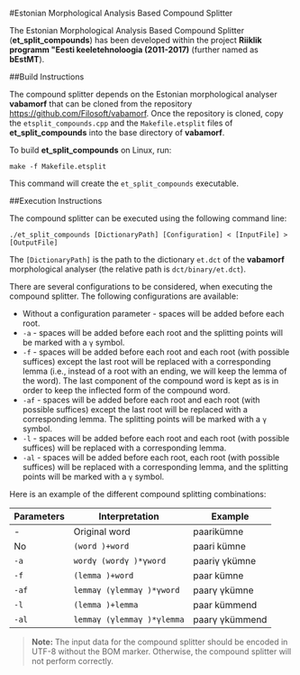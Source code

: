 #Estonian Morphological Analysis Based Compound Splitter

The Estonian Morphological Analysis Based Compound Splitter (**et_split_compounds**) has been developed within the project **Riiklik programm "Eesti keeletehnoloogia (2011-2017)** (further named as **bEstMT**).

##Build Instructions

The compound splitter depends on the Estonian morphological analyser **vabamorf** that can be cloned from the repository https://github.com/Filosoft/vabamorf. Once the repository is cloned, copy the `etsplit_compounds.cpp` and the `Makefile.etsplit` files of **et_split_compounds** into the base directory of **vabamorf**.

To build **et_split_compounds** on Linux, run:
```
make -f Makefile.etsplit
```
This command will create the `et_split_compounds` executable.

##Execution Instructions

The compound splitter can be executed using the following command line:

```
./et_split_compounds [DictionaryPath] [Configuration] < [InputFile] > [OutputFile]
```

The `[DictionaryPath]` is the path to the dictionary `et.dct` of the **vabamorf** morphological analyser (the relative path is `dct/binary/et.dct`).

There are several configurations to be considered, when executing the compound splitter. The following configurations are available:

- Without a configuration parameter - spaces will be added before each root.
- `-a` - spaces will be added before each root and the splitting points will be marked with a `γ` symbol.
- `-f` - spaces will be added before each root and each root (with possible suffices) except the last root will be replaced with a corresponding lemma (i.e., instead of a root with an ending, we will keep the lemma of the word). The last component of the compound word is kept as is in order to keep the inflected form of the compound word.
- `-af` - spaces will be added before each root and each root (with possible suffices) except the last root will be replaced with a corresponding lemma. The splitting points will be marked with a `γ` symbol.
- `-l` - spaces will be added before each root and each root (with possible suffices) will be replaced with a corresponding lemma.
- `-al` - spaces will be added before each root, each root (with possible suffices) will be replaced with a corresponding lemma, and the splitting points will be marked with a `γ` symbol.

Here is an example of the different compound splitting combinations:

| Parameters | Interpretation             | Example        |
| ---------- | -------------------------- | -------------- |
| \-         | Original word              | paarikümne     |
| No         | `(word )+word`             | paari kümne    |
| `-a`       | `wordγ (wordγ )*γword`     | paariγ γkümne  |
| `-f`       | `(lemma )+word`            | paar kümne     |
| `-af`      | `lemmaγ (γlemmaγ )*γword`  | paarγ γkümne   |
| `-l`       | `(lemma )+lemma`           | paar kümmend   |
| `-al`      | `lemmaγ (γlemmaγ )*γlemma` | paarγ γkümmend |

> **Note:**
> The input data for the compound splitter should be encoded in UTF-8 without the BOM marker. Otherwise, the compound splitter will not perform correctly.

